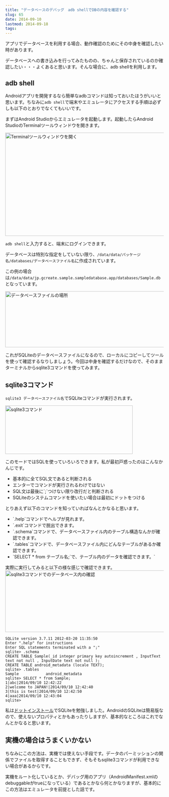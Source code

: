 ```yaml
---
title: "データベースのデバッグ　adb shellでDBの内容を確認する"
slug: 65
date: 2014-09-10
lastmod: 2014-09-18
tags: 
---
```


アプリでデータベースを利用する場合、動作確認のためにその中身を確認したい時があります。

データベースへの書き込みを行ってみたものの、ちゃんと保存されているのか確認したい・・・よくあると思います。そんな場合に、adb shellを利用します。


## adb shell


Androidアプリを開発するなら簡単なadbコマンドは知っておいたほうがいいと思います。ちなみに`adb shell`で端末やエミュレータにアクセスする手順は必ずしも以下のとおりでなくてもいいです。

まずはAndroid Studioからエミュレータを起動します。起動したらAndroid StudioのTerminalツールウィンドウを開きます。

<img src="https://android.gcreate.jp/wp-content/uploads/2014/09/14b480071d4251645649bfb57991c67f.jpg" alt="Terminalツールウィンドウを開く" title="Terminalツールウィンドウを開く.jpg" border="0" width="600" height="328" />

`adb shell`と入力すると、端末にログインできます。

データベースは特別な指定をしていない限り、`/data/data/パッケージ名/databases/データベースファイル名`に作成されています。

この例の場合は`/data/data/jp.gcreate.sample.sampledatabase.app/databases/Sample.db`となっています。

<img src="https://android.gcreate.jp/wp-content/uploads/2014/09/5144b6bfecb29fac003ac1e45501957a.jpg" alt="データベースファイルの場所" title="データベースファイルの場所.jpg" border="0" width="600" height="178" />

これがSQLiteのデータベースファイルになるので、ローカルにコピーしてツールを使って確認するなりしましょう。今回は中身を確認するだけなので、そのままターミナルからsqlite3コマンドを使ってみます。


## sqlite3コマンド


`sqlite3 データベースファイル名`でSQLiteコマンドが実行されます。

<img src="https://android.gcreate.jp/wp-content/uploads/2014/09/f3a16aa0c41cacef1f680cdca2d5c56b.jpg" alt="sqlite3コマンド" title="sqlite3コマンド.jpg" border="0" width="405" height="154" />

このモードではSQLを使っていろいろできます。私が最初戸惑ったのはこんなかんじです。

<ul>
<li>基本的に全てSQL文であると判断される</li>
<li>エンターでコマンドが実行されるわけではない</li>
<li>SQL文は最後に`;`つけない限り改行だと判断される</li>
<li>SQLiteのシステムコマンドを使いたい場合は最初にドットをつける</li>
</ul>
とりあえず以下のコマンドを知っていればなんとかなると思います。

<ul>
<li>`.help`コマンドでヘルプが見れます。</li>
<li>`.exit`コマンドで脱出できます。</li>
<li>`.schema`コマンドで、データベースファイル内のテーブル構造なんかが確認できます。</li>
<li>`.tables`コマンドで、データベースファイル内にどんなテーブルがあるか確認できます。</li>
<li>`SELECT * from テーブル名;`で、テーブル内のデータを確認できます。`</li>
</ul>
実際に実行してみると以下の様な感じで確認できます。

<img src="https://android.gcreate.jp/wp-content/uploads/2014/09/e628762e95054594961b711894affb38.jpg" alt="sqlite3コマンドでのデータベース内の確認" title="sqlite3コマンドでのデータベース内の確認.jpg" border="0" width="600" height="196" />


```
SQLite version 3.7.11 2012-03-20 11:35:50
Enter ".help" for instructions
Enter SQL statements terminated with a ";"
sqlite> .schema
CREATE TABLE Sample(_id integer primary key autoincrement , InputText text not null , InputDate text not null );
CREATE TABLE android_metadata (locale TEXT);
sqlite> .tables
Sample            android_metadata
sqlite> SELECT * from Sample;
1|abc|2014/09/10 12:42:22
2|welcome to JAPAN!|2014/09/10 12:42:40
3|this is test|2014/09/10 12:42:50
4|aaa|2014/09/10 12:43:04
sqlite> 
```

私は<a href="http://dotinstall.com/lessons/basic_sqlite">ドットインストール</a>でSQLiteを勉強しました。AndroidのSQLiteは簡易版なので、使えないプロパティとかもあったりしますが、基本的なところはこれでなんとかなると思います。


## 実機の場合はうまくいかない


ちなみにこの方法は、実機では使えない手段です。データのパーミッションの関係でファイルを取得することもできず、そもそもsqlite3コマンドが利用できない場合があるからです。

実機をルート化しているとか、デバッグ用のアプリ（AndroidManifest.xmlのdebuggableがtrueになっている）であるとかなら何とかなりますが、基本的にこの方法はエミュレータを前提とした話です。


  